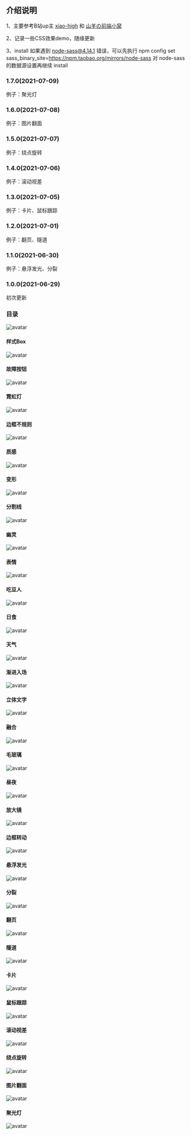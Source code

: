 ## 介绍说明
1、主要参考B站up主 [xiao-high](https://space.bilibili.com/410197001/) 和 [山羊の前端小窝](https://space.bilibili.com/266664645/)

2、记录一些CSS效果demo，随缘更新

3、install 如果遇到 node-sass@4.14.1 错误，可以先执行 npm config set sass_binary_site=https://npm.taobao.org/mirrors/node-sass 对 node-sass 的数据源设置再继续 install

### 1.7.0(2021-07-09)

例子：聚光灯

### 1.6.0(2021-07-08)

例子：图片翻面

### 1.5.0(2021-07-07)

例子：绕点旋转

### 1.4.0(2021-07-06)

例子：滚动视差

### 1.3.0(2021-07-05)

例子：卡片、鼠标跟踪

### 1.2.0(2021-07-01)

例子：翻页、隧道

### 1.1.0(2021-06-30)

例子：悬浮发光、分裂

### 1.0.0(2021-06-29)

初次更新

### 目录

![avatar](https://github.com/Beingyo/imgRepository/blob/main/img/vue-test-css-template/index.png)

#### 样式Box

![avatar](https://github.com/Beingyo/imgRepository/blob/main/img/vue-test-css-template/CSSBox.png)

#### 故障按钮

![avatar](https://github.com/Beingyo/imgRepository/blob/main/img/vue-test-css-template/buttonFault.png)

#### 霓虹灯

![avatar](https://github.com/Beingyo/imgRepository/blob/main/img/vue-test-css-template/neonLight.png)

#### 边框不规则

![avatar](https://github.com/Beingyo/imgRepository/blob/main/img/vue-test-css-template/borderIrregular.png)

#### 质感

![avatar](https://github.com/Beingyo/imgRepository/blob/main/img/vue-test-css-template/texture.png)

#### 变形

![avatar](https://github.com/Beingyo/imgRepository/blob/main/img/vue-test-css-template/deformation.png)

#### 分割线

![avatar](https://github.com/Beingyo/imgRepository/blob/main/img/vue-test-css-template/dividingLine.png)

#### 幽灵

![avatar](https://github.com/Beingyo/imgRepository/blob/main/img/vue-test-css-template/ghost.png)

#### 表情

![avatar](https://github.com/Beingyo/imgRepository/blob/main/img/vue-test-css-template/emotion.png)

#### 吃豆人

![avatar](https://github.com/Beingyo/imgRepository/blob/main/img/vue-test-css-template/eater.png)

#### 日食

![avatar](https://github.com/Beingyo/imgRepository/blob/main/img/vue-test-css-template/eclipse.png)

#### 天气

![avatar](https://github.com/Beingyo/imgRepository/blob/main/img/vue-test-css-template/weather.png)

#### 渐进入场

![avatar](https://github.com/Beingyo/imgRepository/blob/main/img/vue-test-css-template/gradual.png)

#### 立体文字

![avatar](https://github.com/Beingyo/imgRepository/blob/main/img/vue-test-css-template/solidText.png)

#### 融合

![avatar](https://github.com/Beingyo/imgRepository/blob/main/img/vue-test-css-template/fuse.png)

#### 毛玻璃

![avatar](https://github.com/Beingyo/imgRepository/blob/main/img/vue-test-css-template/glass.png)

#### 昼夜

![avatar](https://github.com/Beingyo/imgRepository/blob/main/img/vue-test-css-template/dayAndNight.png)

#### 放大镜

![avatar](https://github.com/Beingyo/imgRepository/blob/main/img/vue-test-css-template/magnifier.png)

#### 边框转动

![avatar](https://github.com/Beingyo/imgRepository/blob/main/img/vue-test-css-template/borderRotate.png)

#### 悬浮发光

![avatar](https://github.com/Beingyo/imgRepository/blob/main/img/vue-test-css-template/hoverLight.png)

#### 分裂

![avatar](https://github.com/Beingyo/imgRepository/blob/main/img/vue-test-css-template/split.png)

#### 翻页

![avatar](https://github.com/Beingyo/imgRepository/blob/main/img/vue-test-css-template/book.png)

#### 隧道

![avatar](https://github.com/Beingyo/imgRepository/blob/main/img/vue-test-css-template/tunnel.png)

#### 卡片

![avatar](https://github.com/Beingyo/imgRepository/blob/main/img/vue-test-css-template/card.png)

#### 鼠标跟踪

![avatar](https://github.com/Beingyo/imgRepository/blob/main/img/vue-test-css-template/mouse.png)

#### 滚动视差

![avatar](https://github.com/Beingyo/imgRepository/blob/main/img/vue-test-css-template/scroll.png)

#### 绕点旋转

![avatar](https://github.com/Beingyo/imgRepository/blob/main/img/vue-test-css-template/rotate.png)

#### 图片翻面

![avatar](https://github.com/Beingyo/imgRepository/blob/main/img/vue-test-css-template/carouselFilp.png)

#### 聚光灯

![avatar](https://github.com/Beingyo/imgRepository/blob/main/img/vue-test-css-template/spotlight.png)